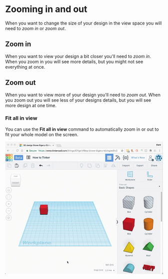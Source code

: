 # Zooming in and out

When you want to change the size of your design in the view space you will need to *zoom in* or *zoom out*.

## Zoom in

When you want to view your design a bit closer you'll need to *zoom in*. When you zoom in you will see more details, but you might not see everything at once.

## Zoom out

When you want to view more of your design you'll need to *zoom out*. When you zoom out you will see less of your designs details, but you will see more design at one time. 

### Fit all in view

You can use the **Fit all in view** command to automatically zoom in or out to fit your whole model on the screen. 

![](images/fit-all-in-view.gif)